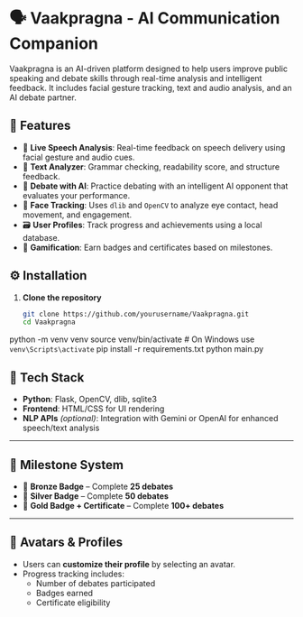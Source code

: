 # 🗣️ Vaakpragna - AI Communication Companion

Vaakpragna is an AI-driven platform designed to help users improve public speaking and debate skills through real-time analysis and intelligent feedback. It includes facial gesture tracking, text and audio analysis, and an AI debate partner.

## 🚀 Features

- 🎤 **Live Speech Analysis**: Real-time feedback on speech delivery using facial gesture and audio cues.
- 📝 **Text Analyzer**: Grammar checking, readability score, and structure feedback.
- 🧠 **Debate with AI**: Practice debating with an intelligent AI opponent that evaluates your performance.
- 🧍 **Face Tracking**: Uses `dlib` and `OpenCV` to analyze eye contact, head movement, and engagement.
- 🗃️ **User Profiles**: Track progress and achievements using a local database.
- 🥇 **Gamification**: Earn badges and certificates based on milestones.


## ⚙️ Installation

1. **Clone the repository**
   ```bash
   git clone https://github.com/yourusername/Vaakpragna.git
   cd Vaakpragna
python -m venv venv
source venv/bin/activate  # On Windows use `venv\Scripts\activate`
pip install -r requirements.txt
python main.py

## 🧠 Tech Stack

- **Python**: Flask, OpenCV, dlib, sqlite3
- **Frontend**: HTML/CSS for UI rendering
- **NLP APIs** *(optional)*: Integration with Gemini or OpenAI for enhanced speech/text analysis

---

## 🏅 Milestone System

- 🥉 **Bronze Badge** – Complete **25 debates**
- 🥈 **Silver Badge** – Complete **50 debates**
- 🥇 **Gold Badge + Certificate** – Complete **100+ debates**

---

## 📸 Avatars & Profiles

- Users can **customize their profile** by selecting an avatar.
- Progress tracking includes:
  - Number of debates participated
  - Badges earned
  - Certificate eligibility

